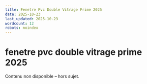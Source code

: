 ```yaml
---
title: Fenetre Pvc Double Vitrage Prime 2025
date: 2025-10-23
last_updated: 2025-10-23
wordcount: 12
robots: noindex
---
```


# fenetre pvc double vitrage prime 2025

Contenu non disponible – hors sujet.